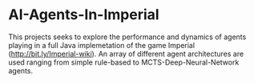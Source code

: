 # AI-Agents-In-Imperial
This projects seeks to explore the performance and dynamics of agents playing in a full Java implemetation of the game Imperial (http://bit.ly/Imperial-wiki). An array of different agent architectures are used ranging from simple rule-based to MCTS-Deep-Neural-Network agents.
